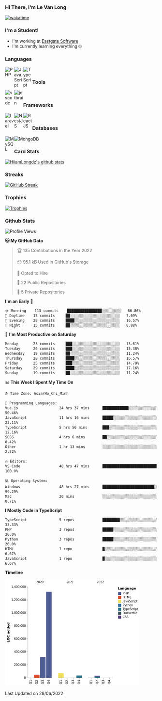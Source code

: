 ### Hi There, I'm Le Van Long 

[![wakatime](https://wakatime.com/badge/user/6843c55a-2a06-4fcd-8ddd-3f4718f8cf4d.svg)](https://wakatime.com/@6843c55a-2a06-4fcd-8ddd-3f4718f8cf4d)

### I'm a Student!
- I'm working at [Eastgate Software](https://eastgate-software.com/)
- I'm currently learning everything 🙄

### Languages
<img align="left" alt="PHP" src="https://img.icons8.com/dusk/64/000000/php-logo.png" width="30px"/>
<img align="left" alt="JavaScript" src="https://img.icons8.com/dusk/64/000000/javascript.png" width="30px"/>
<img align="left" alt="TypeScript" src="https://img.icons8.com/typescript" width="30px" />
<br />

### Tools
<img align="left" alt="vscode" src="https://img.icons8.com/dusk/64/000000/visual-studio-code-2019.png" width="30px"/>
<img align="left" alt="jetbrain" src="https://camo.githubusercontent.com/8268dcfb76697dd53286590ec9b4385d7a0b89ce/68747470733a2f2f63646e2e6a7364656c6976722e6e65742f6e706d2f73696d706c652d69636f6e734076332f69636f6e732f6a6574627261696e732e737667" width="30px"/>
<br />

### Frameworks
<img align="left" alt="Laravel" src="https://img.icons8.com/ios/50/000000/laravel.png" width="30px"/>
<img align="left" alt="NestJS" src="https://d33wubrfki0l68.cloudfront.net/e937e774cbbe23635999615ad5d7732decad182a/26072/logo-small.ede75a6b.svg" width="30px" />
<img align="left" alt="ReactJS" src="https://img.icons8.com/dusk/64/000000/react.png" width="30px" />
<br />

### Databases
<img align="left" alt="MySQL" src="https://img.icons8.com/ios-filled/50/000000/mysql-logo.png" width="30px"/>
<img align="left" alt="MongoDB" src="https://webimages.mongodb.com/_com_assets/cms/kpo5kblefbjq79065-Horizontal_Default.svg?auto=format%252Ccompress" height="30px" />
<br />

### Card Stats
[![HiiamLongdz's github stats](https://github-readme-stats.vercel.app/api?username=Eliitme&show_icons=true&theme=default)](#CardStats)

### Streaks
[![GitHub Streak](http://github-readme-streak-stats.herokuapp.com?user=Eliitme)](#Streaks)

### Trophies
[![Trophies](https://github-profile-trophy.vercel.app/?username=Eliitme&margin-w=10&theme=discord)](#Trophies)

### Github Stats
<!--START_SECTION:waka-->
![Profile Views](http://img.shields.io/badge/Profile%20Views-1-blue)

**🐱 My GitHub Data** 

> 🏆 135 Contributions in the Year 2022
 > 
> 📦 95.1 kB Used in GitHub's Storage 
 > 
> 💼 Opted to Hire
 > 
> 📜 22 Public Repositories 
 > 
> 🔑 5 Private Repositories  
 > 
**I'm an Early 🐤** 

```text
🌞 Morning    113 commits    ████████████████░░░░░░░░░   66.86% 
🌆 Daytime    13 commits     ██░░░░░░░░░░░░░░░░░░░░░░░   7.69% 
🌃 Evening    28 commits     ████░░░░░░░░░░░░░░░░░░░░░   16.57% 
🌙 Night      15 commits     ██░░░░░░░░░░░░░░░░░░░░░░░   8.88%

```
📅 **I'm Most Productive on Saturday** 

```text
Monday       23 commits     ███░░░░░░░░░░░░░░░░░░░░░░   13.61% 
Tuesday      26 commits     ███░░░░░░░░░░░░░░░░░░░░░░   15.38% 
Wednesday    19 commits     ██░░░░░░░░░░░░░░░░░░░░░░░   11.24% 
Thursday     28 commits     ████░░░░░░░░░░░░░░░░░░░░░   16.57% 
Friday       25 commits     ███░░░░░░░░░░░░░░░░░░░░░░   14.79% 
Saturday     29 commits     ████░░░░░░░░░░░░░░░░░░░░░   17.16% 
Sunday       19 commits     ██░░░░░░░░░░░░░░░░░░░░░░░   11.24%

```


📊 **This Week I Spent My Time On** 

```text
⌚︎ Time Zone: Asia/Ho_Chi_Minh

💬 Programming Languages: 
Vue.js                   24 hrs 37 mins      ████████████░░░░░░░░░░░░░   50.46% 
JavaScript               11 hrs 16 mins      █████░░░░░░░░░░░░░░░░░░░░   23.11% 
TypeScript               5 hrs 56 mins       ███░░░░░░░░░░░░░░░░░░░░░░   12.16% 
SCSS                     4 hrs 6 mins        ██░░░░░░░░░░░░░░░░░░░░░░░   8.42% 
Other                    1 hr 13 mins        ░░░░░░░░░░░░░░░░░░░░░░░░░   2.52%

🔥 Editors: 
VS Code                  48 hrs 47 mins      █████████████████████████   100.0%

💻 Operating System: 
Windows                  48 hrs 27 mins      ████████████████████████░   99.29% 
Mac                      20 mins             ░░░░░░░░░░░░░░░░░░░░░░░░░   0.71%

```

**I Mostly Code in TypeScript** 

```text
TypeScript               5 repos             ████████░░░░░░░░░░░░░░░░░   33.33% 
PHP                      3 repos             █████░░░░░░░░░░░░░░░░░░░░   20.0% 
Python                   3 repos             █████░░░░░░░░░░░░░░░░░░░░   20.0% 
HTML                     1 repo              █░░░░░░░░░░░░░░░░░░░░░░░░   6.67% 
JavaScript               1 repo              █░░░░░░░░░░░░░░░░░░░░░░░░   6.67%

```


**Timeline**

![Chart not found](https://raw.githubusercontent.com/Eliitme/Eliitme/master/charts/bar_graph.png) 


 Last Updated on 28/06/2022
<!--END_SECTION:waka-->
